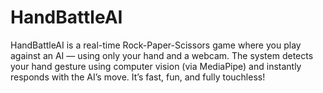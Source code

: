 # HandBattleAI
HandBattleAI is a real-time Rock-Paper-Scissors game where you play against an AI — using only your hand and a webcam. The system detects your hand gesture using computer vision (via MediaPipe) and instantly responds with the AI’s move. It’s fast, fun, and fully touchless!

